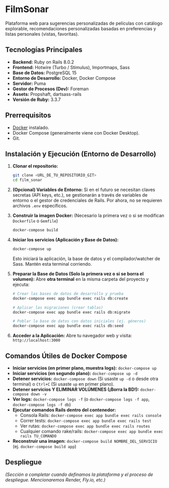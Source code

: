 # FilmSonar

Plataforma web para sugerencias personalizadas de películas con catálogo explorable, recomendaciones personalizadas basadas en preferencias y listas personales (vistas, favoritas).

## Tecnologías Principales

* **Backend:** Ruby on Rails 8.0.2
* **Frontend:** Hotwire (Turbo / Stimulus), Importmaps, Sass
* **Base de Datos:** PostgreSQL 15
* **Entorno de Desarrollo:** Docker, Docker Compose
* **Servidor:** Puma
* **Gestor de Procesos (Dev):** Foreman
* **Assets:** Propshaft, dartsass-rails
* **Versión de Ruby:** 3.3.7

## Prerrequisitos

* [Docker](https://www.docker.com/products/docker-desktop/) instalado.
* Docker Compose (generalmente viene con Docker Desktop).
* Git.

## Instalación y Ejecución (Entorno de Desarrollo)

1.  **Clonar el repositorio:**
    ```bash
    git clone <URL_DE_TU_REPOSITORIO_GIT>
    cd film_sonar
    ```

2.  **(Opcional) Variables de Entorno:** Si en el futuro se necesitan claves secretas (API keys, etc.), se gestionarán a través de variables de entorno o el gestor de credenciales de Rails. Por ahora, no se requieren archivos `.env` específicos.

3.  **Construir la imagen Docker:**
    (Necesario la primera vez o si se modifican `Dockerfile` o `Gemfile`)
    ```bash
    docker-compose build
    ```

4.  **Iniciar los servicios (Aplicación y Base de Datos):**
    ```bash
    docker-compose up
    ```
    Esto iniciará la aplicación, la base de datos y el compilador/watcher de Sass. Mantén esta terminal corriendo.

5.  **Preparar la Base de Datos (Solo la primera vez o si se borra el volumen):**
    Abre **otra terminal** en la misma carpeta del proyecto y ejecuta:
    ```bash
    # Crear las bases de datos de desarrollo y prueba
    docker-compose exec app bundle exec rails db:create

    # Aplicar las migraciones (crear tablas)
    docker-compose exec app bundle exec rails db:migrate

    # Poblar la base de datos con datos iniciales (ej. géneros)
    docker-compose exec app bundle exec rails db:seed
    ```

6.  **Acceder a la Aplicación:**
    Abre tu navegador web y visita: `http://localhost:3000`

## Comandos Útiles de Docker Compose

* **Iniciar servicios (en primer plano, muestra logs):** `docker-compose up`
* **Iniciar servicios (en segundo plano):** `docker-compose up -d`
* **Detener servicios:** `docker-compose down` (Si usaste `up -d` o desde otra terminal) o `Ctrl+C` (Si usaste `up` en primer plano).
* **Detener servicios Y ELIMINAR VOLÚMENES (¡Borra la BD!):** `docker-compose down -v`
* **Ver logs:** `docker-compose logs -f` (o `docker-compose logs -f app`, `docker-compose logs -f db`)
* **Ejecutar comandos Rails dentro del contenedor:**
    * Consola Rails: `docker-compose exec app bundle exec rails console`
    * Correr tests: `docker-compose exec app bundle exec rails test`
    * Ver rutas: `docker-compose exec app bundle exec rails routes`
    * Cualquier comando rake/rails: `docker-compose exec app bundle exec rails TU_COMANDO`
* **Reconstruir una imagen:** `docker-compose build NOMBRE_DEL_SERVICIO` (ej. `docker-compose build app`)

## Despliegue

*(Sección a completar cuando definamos la plataforma y el proceso de despliegue. Mencionaremos Render, Fly.io, etc.)*